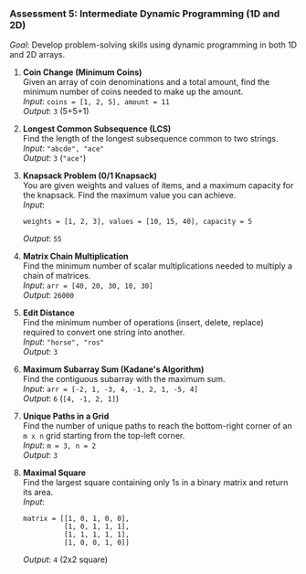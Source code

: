 ### **Assessment 5: Intermediate Dynamic Programming (1D and 2D)**
*Goal*: Develop problem-solving skills using dynamic programming in both 1D and 2D arrays.

1. **Coin Change (Minimum Coins)**  
   Given an array of coin denominations and a total amount, find the minimum number of coins needed to make up the amount.  
   *Input*: `coins = [1, 2, 5], amount = 11`  
   *Output*: `3` (5+5+1)

2. **Longest Common Subsequence (LCS)**  
   Find the length of the longest subsequence common to two strings.  
   *Input*: `"abcde", "ace"`  
   *Output*: `3` (`"ace"`)

3. **Knapsack Problem (0/1 Knapsack)**  
   You are given weights and values of items, and a maximum capacity for the knapsack. Find the maximum value you can achieve.  
   *Input*:  
   ```
   weights = [1, 2, 3], values = [10, 15, 40], capacity = 5
   ```  
   *Output*: `55`

4. **Matrix Chain Multiplication**  
   Find the minimum number of scalar multiplications needed to multiply a chain of matrices.  
   *Input*: `arr = [40, 20, 30, 10, 30]`  
   *Output*: `26000`

5. **Edit Distance**  
   Find the minimum number of operations (insert, delete, replace) required to convert one string into another.  
   *Input*: `"horse", "ros"`  
   *Output*: `3`

6. **Maximum Subarray Sum (Kadane's Algorithm)**  
   Find the contiguous subarray with the maximum sum.  
   *Input*: `arr = [-2, 1, -3, 4, -1, 2, 1, -5, 4]`  
   *Output*: `6` (`[4, -1, 2, 1]`)

7. **Unique Paths in a Grid**  
   Find the number of unique paths to reach the bottom-right corner of an `m x n` grid starting from the top-left corner.  
   *Input*: `m = 3, n = 2`  
   *Output*: `3`

8. **Maximal Square**  
   Find the largest square containing only 1s in a binary matrix and return its area.  
   *Input*:  
   ```
   matrix = [[1, 0, 1, 0, 0], 
             [1, 0, 1, 1, 1], 
             [1, 1, 1, 1, 1], 
             [1, 0, 0, 1, 0]]
   ```  
   *Output*: `4` (2x2 square)
